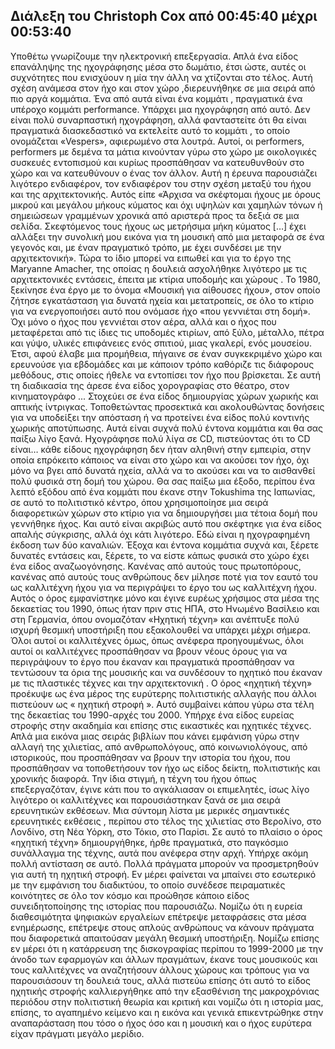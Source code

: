 ## Διάλεξη του Christoph Cox από 00:45:40 μέχρι 00:53:40

Υποθέτω γνωρίζουμε την ηλεκτρονική επεξεργασία.  Απλά ένα είδος επανάληψης  της ηχογράφησης μέσα στο δωμάτιο, έτσι ώστε, αυτές οι συχνότητες που ενισχύουν η μία την άλλη να χτίζονται στο τέλος. Αυτή σχέση ανάμεσα στον ήχο και στον χώρο ,διερευνήθηκε σε μια σειρά από πιο αργά κομμάτια. Ένα από αυτά είναι  ένα κομμάτι , πραγματικά ένα υπέροχο κομμάτι performance. Υπάρχει μια ηχογράφηση από αυτό. Δεν είναι πολύ συναρπαστική ηχογράφηση, αλλά φανταστείτε ότι θα είναι πραγματικά διασκεδαστικό να εκτελείτε αυτό το κομμάτι , το οποίο ονομάζεται  «Vespers», αφιερωμένο στα λουτρά. Αυτοί, οι performers, performers με δεμένα τα μάτια κινούνταν γύρω στο χώρο με οικολογικές συσκευές εντοπισμού και κυρίως προσπάθησαν να κατευθυνθούν στο χώρο και να κατευθύνουν ο ένας τον άλλον. Αυτή η έρευνα παρουσιάζει λιγότερο ενδιαφέρον, τον ενδιαφέρον του στην σχέση μεταξύ του ήχου και της αρχιτεκτονικής. 
Αυτός είπε «Άρχισα να σκέφτομαι ήχους με όρους μικρού και μεγάλου μήκους κύματος και όχι υψηλών και χαμηλών τόνων ή σημειώσεων γραμμένων χρονικά από αριστερά προς τα δεξιά σε μια σελίδα. Σκεφτόμενος τους ήχους ως μετρήσιμα μήκη κύματος […] έχει αλλάξει την συνολική μου εικόνα για τη μουσική από μια μεταφορά σε ένα γεγονός και, με έναν πραγματικό τρόπο, με έχει συνδέσει με την αρχιτεκτονική». Τώρα το ίδιο μπορεί να ειπωθεί και για το έργο της Maryanne Amacher, της οποίας η δουλειά ασχολήθηκε λιγότερο με τις αρχιτεκτονικές εντάσεις, έπειτα με κτίρια υποδομής και χώρους . Το 1980, ξεκίνησε ένα έργο με το όνομα «Μουσική για αίθουσες ήχου», στον οποίο ζήτησε εγκατάσταση για δυνατά ηχεία και μετατροπείς, σε όλο το κτίριο για να ενεργοποιήσει αυτό που ονόμασε ήχο «που γεννιέται στη δομή». Όχι μόνο ο ήχος που γεννιέται στον αέρα, αλλά και ο ήχος που μεταφέρεται από τις ίδιες τις υποδομές κτιρίων, από ξύλο, μέταλλο, πέτρα και γύψο, υλικές επιφάνειες ενός σπιτιού, μιας γκαλερί, ενός μουσείου. Έτσι, αφού έλαβε μια προμήθεια, πήγαινε σε έναν συγκεκριμένο χώρο και ερευνούσε για εβδομάδες και με κάποιον τρόπο καθόριζε τις διάφορους μεθόδους,  στις οποίες ήθελε να εντοπίσει τον ήχο που βρίσκεται. Σε αυτή τη διαδικασία της άρεσε ένα είδος χορογραφίας στο θέατρο, στον κινηματογράφο ... Στοχεύει σε ένα είδος δημιουργίας χώρων χωρικής και απτικής ίντριγκας. Τοποθετώντας προσεκτικά και ακολουθώντας δονήσεις για να υποδείξει την απόσταση ή να προτείνει ένα είδος πολύ κοντινής χωρικής αποτύπωσης. Αυτά είναι συχνά πολύ έντονα κομμάτια και θα σας παίξω λίγο ξανά. Ηχογράφησε πολύ λίγα σε CD, πιστεύοντας ότι το CD είναι… κάθε είδους ηχογράφηση δεν ήταν αληθινή στην εμπειρία, στην οποία επρόκειτο κάποιος να είναι στο χώρο και να ακούσει τον ήχο, όχι μόνο να βγει από δυνατά ηχεία, αλλά να το ακούσει  και να το αισθανθεί  πολύ φυσικά στη δομή του χώρου. Θα σας παίξω μια έξοδο, περίπου ένα λεπτό εξόδου από ένα κομμάτι που έκανε στην Tokushima της Ιαπωνίας, σε αυτό το πολιτιστικό κέντρο, όπου χρησιμοποίησε μια σειρά διαφορετικών χώρων στο κτίριο για να δημιουργήσει μια τέτοια δομή που γεννήθηκε ήχος. Και αυτό είναι ακριβώς αυτό που σκέφτηκε για ένα είδος απαλής σύγκρισης, αλλά  όχι κάτι λιγότερο. Εδώ είναι η ηχογραφημένη έκδοση των δύο καναλιών. 
Έξοχα και έντονα κομμάτια συχνά και, ξέρετε δυνατές εντάσεις και, ξέρετε, το να είστε κάπως φυσικά στο χώρο έχει ένα είδος αναζωογόνησης. Κανένας από αυτούς τους πρωτοπόρους, κανένας από αυτούς τους ανθρώπους δεν μίλησε ποτέ για τον εαυτό του ως καλλιτέχνη ήχου για να περιγράψει το έργο του ως καλλιτέχνη ήχου. Αυτός ο όρος εμφανίστηκε μόνο και έγινε ευρέως χρήσιμος στα μέσα της δεκαετίας του 1990, όπως ήταν πριν στις ΗΠΑ, στο Ηνωμένο Βασίλειο και στη Γερμανία, όπου ονομαζόταν «Ηχητική τέχνη» και ανέπτυξε πολύ ισχυρή θεσμική υποστήριξη που εξακολουθεί να υπάρχει μέχρι σήμερα. Όλοι αυτοί οι καλλιτέχνες όμως, όπως ανέφερα προηγουμένως, όλοι αυτοί οι καλλιτέχνες προσπάθησαν να βρουν νέους όρους για να περιγράψουν το έργο που έκαναν και πραγματικά προσπάθησαν να τεντώσουν  τα όρια της μουσικής και να συνδέσουν το ηχητικό που έκαναν με τις πλαστικές τέχνες και την αρχιτεκτονική . Ο όρος «ηχητική τέχνη» προέκυψε ως ένα μέρος της ευρύτερης πολιτιστικής αλλαγής που άλλοι πιστεύουν ως « ηχητική στροφή ». Αυτό συμβαίνει κάπου γύρω στα τέλη της δεκαετίας του 1990-αρχές του 2000. Υπήρχε ένα είδος ευρείας στροφής στην ακαδημία και επίσης στις εικαστικές και ηχητικές τέχνες. Απλά μια εικόνα μιας σειράς βιβλίων που κάνει εμφάνιση γύρω στην αλλαγή  της χιλιετίας, από ανθρωπολόγους, από κοινωνιολόγους, από ιστορικούς, που προσπάθησαν να βρουν την ιστορία του ήχου, που προσπάθησαν να τοποθετήσουν τον ήχο ως είδος δείκτη, πολιτιστικής και χρονικής διαφορά. Την ίδια στιγμή, η τέχνη του ήχου όπως επεξεργαζόταν, έγινε κάτι που το αγκάλιασαν οι επιμελητές, ίσως λίγο λιγότερο οι καλλιτέχνες και παρουσιάστηκαν ξανά σε μια σειρά ερευνητικών εκθέσεων. Μια σύντομη λίστα με μερικές σημαντικές ερευνητικές εκθέσεις , περίπου στο τέλος της χιλιετίας στο Βερολίνο, στο Λονδίνο, στη Νέα Υόρκη, στο Τόκιο, στο Παρίσι. Σε αυτό το πλαίσιο ο όρος «ηχητική τέχνη» δημιουργήθηκε, ήρθε πραγματικά, στο παγκόσμιο συνάλλαγμα της τέχνης, αυτά που ανέφερα στην αρχή. Υπήρχε ακόμη πολλή αντίσταση σε αυτό. Πολλά πράγματα μπορούν να προσμετρηθούν για αυτή τη ηχητική στροφή. Εν μέρει φαίνεται να μπαίνει στο εσωτερικό με την εμφάνιση του διαδικτύου, το οποίο συνέδεσε πειραματικές κοινότητες σε όλο τον κόσμο και προώθησε κάποιο είδος συνειδητοποίησης της ιστορίας που παρουσιάζω. Νομίζω ότι η ευρεία διαθεσιμότητα ψηφιακών εργαλείων επέτρεψε μεταφράσεις στα μέσα ενημέρωσης, επέτρεψε στους απλούς ανθρώπους να κάνουν πράγματα που διαφορετικά απαιτούσαν μεγάλη θεσμική υποστήριξη. Νομίζω επίσης εν μέρει ότι η κατάρρευση της δισκογραφίας περίπου το 1999-2000 με την άνοδο των εφαρμογών και άλλων πραγμάτων, έκανε τους μουσικούς και τους καλλιτέχνες να αναζητήσουν άλλους χώρους και τρόπους για να παρουσιάσουν τη δουλειά τους, αλλά πιστεύω επίσης ότι αυτό το είδος ηχητικής στροφής καλλιεργήθηκε από την εξασθένιση της μακροχρόνιας περιόδου στην πολιτιστική θεωρία και κριτική και νομίζω ότι η ιστορία μας, επίσης, το αγαπημένο κείμενο και η εικόνα και γενικά επικεντρώθηκε στην αναπαράσταση που τόσο ο ήχος όσο και η μουσική και ο ήχος ευρύτερα είχαν πράγματι μεγάλο μερίδιο.
